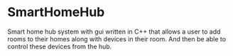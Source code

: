# SmartHomeHub
Smart home hub system with gui written in C++ that allows a user to add rooms to their homes along with devices in their room. And then be able to control these devices from the hub.
